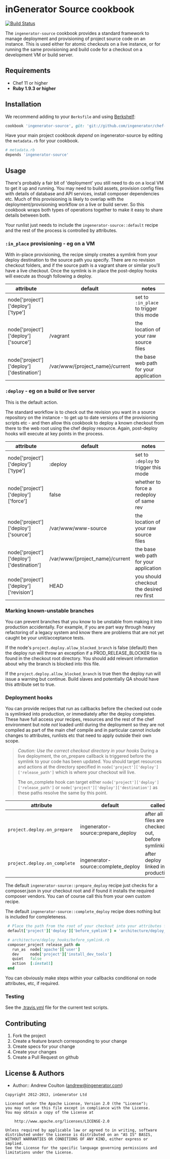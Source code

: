 inGenerator Source cookbook
=================================
[![Build Status](https://travis-ci.org/ingenerator/chef-ingenerator-source.png?branch=master)](https://travis-ci.org/ingenerator/chef-ingenerator-source)

The `ingenerator-source` cookbook provides a standard framework to manage deployment and provisioning of project source
code on an instance. This is used either for atomic checkouts on a live instance, or for running the same provisioning
and build code for a checkout on a development VM or build server.

Requirements
------------
- Chef 11 or higher
- **Ruby 1.9.3 or higher**

Installation
------------
We recommend adding to your `Berksfile` and using [Berkshelf](http://berkshelf.com/):

```ruby
cookbook 'ingenerator-source', git: 'git://github.com/ingenerator/chef-ingenerator-source', branch: 'master'
```

Have your main project cookbook *depend* on ingenerator-source by editing the `metadata.rb` for your cookbook.

```ruby
# metadata.rb
depends 'ingenerator-source'
```

Usage
-----
There's probably a fair bit of 'deployment' you still need to do on a local VM to get it up and running. You may need to
build assets, provision config files with details of database and API services, install composer dependencies etc. Much
of this provisioning is likely to overlap with the deployment/provisioning workflow on a live or build server. So this
cookbook wraps both types of operations together to make it easy to share details between both.

Your runlist just needs to include the `ingenerator-source::default` recipe and the rest of the process is controlled by
attributes.

### `:in_place` provisioning - eg on a VM

With in-place provisioning, the recipe simply creates a symlink from your deploy destination to the source path you
specify. There are no revision checkout folders, and if the source path is a vagrant share or similar you'll have a live
checkout. Once the symlink is in place the post-deploy hooks will execute as though following a deploy.

| attribute                                | default                         | notes                                   |
|------------------------------------------|---------------------------------|-----------------------------------------|
| node['project']['deploy']['type']        |                                 | set to `:in_place` to trigger this mode |
| node['project']['deploy']['source']      | /vagrant                        | the location of your raw source files   |
| node['project']['deploy']['destination'] | /var/www/{project_name}/current | the base web path for your application  |

### `:deploy` - eg on a build or live server

This is the default action.

The standard workflow is to check out the revision you want in a source repository on the instance - to get up to date
versions of the provisioning scripts etc - and then allow this cookbook to deploy a known checkout from there to the
web root using the chef deploy resource. Again, post-deploy hooks will execute at key points in the process.

| attribute                                | default                         | notes                                     |
|------------------------------------------|---------------------------------|-------------------------------------------|
| node['project']['deploy']['type']        | :deploy                         | set to `:deploy` to trigger this mode     |
| node['project']['deploy']['force']       | false                           | whether to force a redeploy of same rev   |
| node['project']['deploy']['source']      | /var/www/www-source             | the location of your raw source files     |
| node['project']['deploy']['destination'] | /var/www/{project_name}/current | the base web path for your application    |
| node['project']['deploy']['revision']    | HEAD                            | you should checkout the desired rev first |

### Marking known-unstable branches

You can prevent branches that you know to be unstable from making it into production accidentally. For example, if you are
part way through heavy refactoring of a legacy system and know there are problems that are not yet caught be your
unit/acceptance tests.

If the node's `project.deploy.allow_blocked_branch` is false (default) then the deploy run will throw an exception if a
PROD_RELEASE_BLOCKER file is found in the checkout root directory. You should add relevant information about why the
branch is blocked into this file.

If the `project.deploy.allow_blocked_branch` is true then the deploy run will issue a warning but continue. Build slaves
and potentially QA should have this attribute set to true.

### Deployment hooks

You can provide recipes that run as callbacks before the checked out code is symlinked into production, or immediately
after the deploy completes. These have full access your recipes, resources and the rest of the chef environment but note
*not* loaded until during the deployment so they are not compiled as part of the main chef compile and in particular
cannot include changes to attributes, runlists etc that need to apply outside their own scope.

> *Caution: Use the correct checkout directory in your hooks*
> During a live deployment, the on_prepare callback is triggered before the symlink to your code has been updated.
> You should target resources and actions at the directory specified in `node['project']['deploy']['release_path']`
> which is where your checkout will live.
>
> The on_complete hook can target either `node['project']['deploy']['release_path']` or `node['project']['deploy']['destination']`
> as these paths resolve the same by this point.

| attribute                       | default                             | called                                             |
|---------------------------------|-------------------------------------|----------------------------------------------------|
| `project.deploy.on_prepare`     | ingenerator-source::prepare_deploy  | after all files are checked out, before symlinking |
| `project.deploy.on_complete`    | ingenerator-source::complete_deploy | after deploy linked into production                |

The default `ingenerator-source::prepare_deploy` recipe just checks for a composer.json in your checkout root and if
found it installs the required composer vendors. You can of course call this from your own custom recipe.

The default `ingenerator-source::complete_deploy` recipe does nothing but is included for completeness.

```ruby
 # Place the path from the root of your checkout into your attributes file
 default['project']['deploy']['before_symlink'] = 'architecture/deploy_hooks/before_symlink.rb'

 # architecture/deploy_hooks/before_symlink.rb
 composer_project release_path do
   run_as  node['apache']['user']
   dev     node['project']['install_dev_tools']
   quiet   false
   action  [:install]
 end
```

You can obviously make steps within your callbacks conditional on node attributes, etc, if required.

### Testing
See the [.travis.yml](.travis.yml) file for the current test scripts.

Contributing
------------
1. Fork the project
2. Create a feature branch corresponding to your change
3. Create specs for your change
4. Create your changes
4. Create a Pull Request on github

License & Authors
-----------------
- Author:: Andrew Coulton (andrew@ingenerator.com)

```text
Copyright 2012-2013, inGenerator Ltd

Licensed under the Apache License, Version 2.0 (the "License");
you may not use this file except in compliance with the License.
You may obtain a copy of the License at

    http://www.apache.org/licenses/LICENSE-2.0

Unless required by applicable law or agreed to in writing, software
distributed under the License is distributed on an "AS IS" BASIS,
WITHOUT WARRANTIES OR CONDITIONS OF ANY KIND, either express or implied.
See the License for the specific language governing permissions and
limitations under the License.
```
